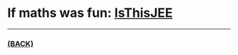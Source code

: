 # If maths was fun: [IsThisJEE](https://github.com/theamankumarsingh/amfoss-tasks/tree/main/task-12/IsThisJEE)

---

### [(BACK)](https://github.com/theamankumarsingh/amfoss-tasks)
